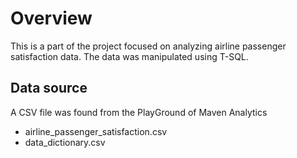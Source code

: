 # Overview
This is a part of the project focused on analyzing airline passenger satisfaction data. The data was manipulated using T-SQL.

## Data source
A CSV file was found from the PlayGround of Maven Analytics
- airline_passenger_satisfaction.csv
- data_dictionary.csv
